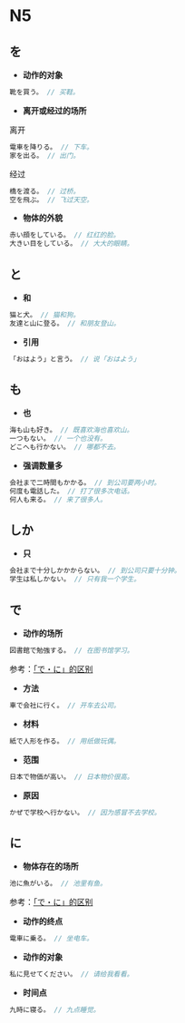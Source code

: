 # N5

## を

- **动作的对象**

```js
靴を買う。 // 买鞋。
```

- **离开或经过的场所**

离开

```js
電車を降りる。 // 下车。
家を出る。 // 出门。
```

经过

```js
橋を渡る。 // 过桥。
空を飛ぶ。 // 飞过天空。
```

- **物体的外貌**

```js
赤い顔をしている。 // 红红的脸。
大きい目をしている。 // 大大的眼睛。
```

## と

- **和**

```js
猫と犬。 // 猫和狗。
友達と山に登る。 // 和朋友登山。
```

- **引用**

```js
「おはよう」と言う。 // 说「おはよう」
```

## も

- **也**

```js
海も山も好き。 // 既喜欢海也喜欢山。
一つもない。 // 一个也没有。
どこへも行かない。 // 哪都不去。
```

- **强调数量多**

```js
会社まで二時間もかかる。 // 到公司要两小时。
何度も電話した。 // 打了很多次电话。
何人も来る。 // 来了很多人。
```

## しか

- **只**

```js
会社まで十分しかかからない。 // 到公司只要十分钟。
学生は私しかない。 // 只有我一个学生。
```

## で

- **动作的场所**

```js
図書館で勉強する。 // 在图书馆学习。
```

参考：[「で・に」的区别](./diff#でに)

- **方法**

```js
車で会社に行く。 // 开车去公司。
```

- **材料**

```js
紙で人形を作る。 // 用纸做玩偶。
```

- **范围**

```js
日本で物価が高い。 // 日本物价很高。
```

- **原因**

```js
かぜで学校へ行かない。 // 因为感冒不去学校。
```

## に

- **物体存在的场所**

```js
池に魚がいる。 // 池里有鱼。
```

参考：[「で・に」的区别](./diff#でに)

- **动作的终点**

```js
電車に乗る。 // 坐电车。
```

- **动作的对象**

```js
私に見せてください。 // 请给我看看。
```

- **时间点**

```js
九時に寝る。 // 九点睡觉。
```
